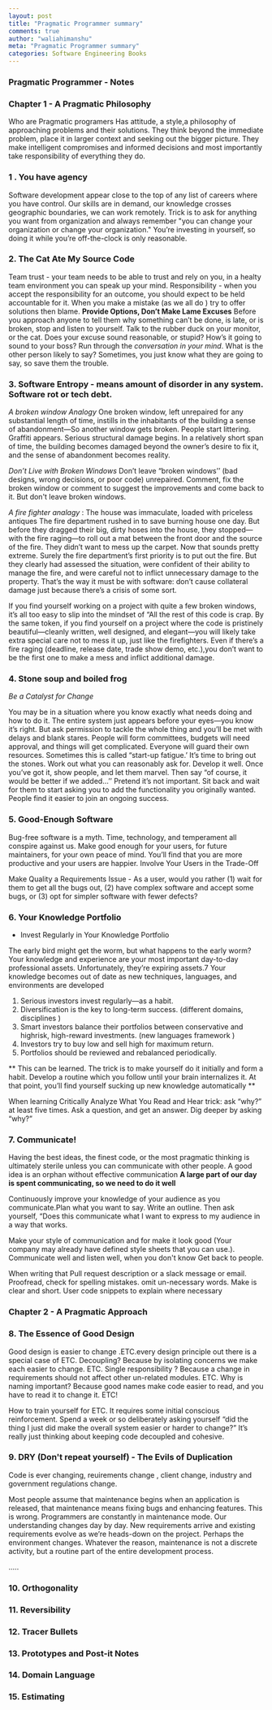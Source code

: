 ```yaml
---
layout: post
title: "Pragmatic Programmer summary"
comments: true
author: "waliahimanshu"
meta: "Pragmatic Programmer summary"
categories: Software Engineering Books
---
```



### Pragmatic Programmer - Notes

### Chapter 1 - A Pragmatic Philosophy

Who are Pragmatic programers
Has attitude, a style,a philosophy of approaching problems and their solutions.
They think beyond the immediate problem, place it in  larger context and seeking out the bigger picture. 
They make intelligent compromises and informed decisions and most importantly take responsibility of everything they do.

### 1 . You have agency
Software development appear close to the top of any list of careers where
you have control. Our skills are in demand, our knowledge crosses geographic
boundaries, we can work remotely. Trick is to ask for anything you want from organization and always remember "you can change your organization or change your organization."
You’re investing in yourself, so doing it while you’re off-the-clock is only reasonable.

### 2. The Cat Ate My Source Code
Team trust - your team needs to be able to trust and rely on you, in a healty team environment you can speak up your mind.
Responsibility - when you accept the responsibility for an outcome, you should expect to be held accountable for it. When you make a mistake (as we all do ) try to offer solutions then blame.
**Provide Options, Don’t Make Lame Excuses**
Before you approach anyone to tell them why something can’t be done, is
late, or is broken, stop and listen to yourself. Talk to the rubber duck on your monitor, or the cat. Does your excuse sound reasonable, or stupid? How’s it going to sound to your boss?
Run through the *conversation in your mind*. What is the other person likely
to say? Sometimes, you just know what they are going to
say, so save them the trouble.

### 3. Software Entropy - means amount of disorder in any system. Software rot or tech debt.

*A broken window Analogy* 
One broken window, left unrepaired for any substantial length of time, instills
in the inhabitants of the building a sense of abandonment—So another window gets broken.
People start littering. Graffiti appears. Serious structural damage begins. In
a relatively short span of time, the building becomes damaged beyond the
owner’s desire to fix it, and the sense of abandonment becomes reality.

*Don’t Live with Broken Windows*
Don’t leave “broken windows’’ (bad designs, wrong decisions, or poor code)
unrepaired.  Comment, fix the broken window or comment to suggest the improvements and come back to it. But don't leave broken windows.

*A fire fighter analagy* : 
The house was immaculate, loaded with priceless antiques
The fire department rushed in to save burning house one day. But before they
dragged their big, dirty hoses into the house, they stopped—with the fire
raging—to roll out a mat between the front door and the source of the fire.
They didn’t want to mess up the carpet.
Now that sounds pretty extreme. Surely the fire department’s first priority is
to put out the fire. But they clearly had assessed
the situation, were confident of their ability to manage the fire, and were
careful not to inflict unnecessary damage to the property. That’s the way it
must be with software: don’t cause collateral damage just because there’s a
crisis of some sort.

If you find yourself working on a project with quite a few broken windows, it’s all too easy to slip into the mindset of “All the rest of this code is crap. By the same token, if you find yourself on a project where the code is
pristinely beautiful—cleanly written, well designed, and elegant—you will
likely take extra special care not to mess it up, just like the firefighters. Even if there’s a fire raging (deadline, release date, trade show demo, etc.),you don’t want to be the first one to make a mess and inflict additional damage.

### 4. Stone soup and boiled frog
*Be a Catalyst for Change*

You may be in a situation where you know exactly what needs doing and how
to do it. The entire system just appears before your eyes—you know it’s right.
But ask permission to tackle the whole thing and you’ll be met with delays
and blank stares. People will form committees, budgets will need approval,
and things will get complicated. Everyone will guard their own resources.
Sometimes this is called “start-up fatigue.’
It’s time to bring out the stones. Work out what you can reasonably ask for.
Develop it well. Once you’ve got it, show people, and let them marvel. Then
say “of course, it would be better if we added…’’ Pretend it’s not important.
Sit back and wait for them to start asking you to add the functionality you
originally wanted. People find it easier to join an ongoing success.

### 5. Good-Enough Software
Bug-free software is a myth.
Time, technology, and temperament all conspire against us.
Make good enough for your users, for future maintainers, for your own peace of mind. You’ll find that you are more productive and your users are happier.
Involve Your Users in the Trade-Off

Make Quality a Requirements Issue - As a user,
would you rather (1) wait for them to get all the bugs out, (2) have complex
software and accept some bugs, or (3) opt for simpler software with fewer
defects?


### 6. Your Knowledge Portfolio
- Invest Regularly in Your Knowledge Portfolio

The early bird might get the worm, but what happens to the early worm?
Your knowledge and
experience are your most important day-to-day professional assets.
Unfortunately, they’re expiring assets.7 Your knowledge becomes out of date
as new techniques, languages, and environments are developed

1. Serious investors invest regularly—as a habit.
2. Diversification is the key to long-term success. (different domains, disciplines )
3. Smart investors balance their portfolios between conservative and highrisk,
high-reward investments. (new languages framework )
4. Investors try to buy low and sell high for maximum return.
5. Portfolios should be reviewed and rebalanced periodically.

** This can be learned. The trick is to make yourself do it initially and
form a habit. Develop a routine which you follow until your brain internalizes
it. At that point, you’ll find yourself sucking up new knowledge automatically **

When learning Critically Analyze What You Read and Hear
trick: ask “why?” at least five times. Ask a question,
and get an answer. Dig deeper by asking “why?”


### 7. Communicate!

Having the best ideas, the finest code, or the most
pragmatic thinking is ultimately sterile unless you can communicate with
other people. A good idea is an orphan without effective communication
**A large part of our day is spent communicating, so we need to do it well**

Continuously improve your knowledge of your audience as you communicate.Plan what you want to say. Write an outline. Then ask yourself, “Does this
communicate what I want to express to my audience in a way that works.

Make your style of communication and for make it look good (Your company may already have defined style sheets that you can use.).
Communicate well and listen well, when you don't know Get back to people.

When writing that Pull request description or a slack message or email.
Proofread, check for spelling mistakes. omit un-necessary words. Make is clear and short. User code snippets to explain where necessary 

### Chapter 2 - A Pragmatic Approach

### 8. The Essence of Good Design
Good design is easier to change .ETC.every design principle out there is a special case of ETC.
Decoupling? Because by isolating concerns we make each easier to change. ETC.
Single responsibility ? Because a change in requirements should not affect other un-related modules. ETC.
Why is naming important? Because good names make code easier to read,
and you have to read it to change it. ETC!

How to train yourself for ETC. It requires some initial conscious reinforcement. Spend a week or so deliberately
asking yourself “did the thing I just did make the overall system easier
or harder to change?” It’s really just thinking about keeping code
decoupled and cohesive.

### 9. DRY (Don't repeat yourself) - The Evils of Duplication
Code is ever changing, reuirements change , client change, industry and government regulations change.

Most people assume that maintenance begins when an application is released,
that maintenance means fixing bugs and enhancing features. This is wrong. Programmers are constantly in maintenance mode. Our
understanding changes day by day. New requirements arrive and existing
requirements evolve as we’re heads-down on the project. Perhaps the environment changes. Whatever the reason, maintenance is not a discrete activity, but a routine part of the entire development process.

.....

### 10. Orthogonality


### 11. Reversibility


### 12. Tracer Bullets

### 13. Prototypes and Post-it Notes


### 14. Domain Language


### 15. Estimating


